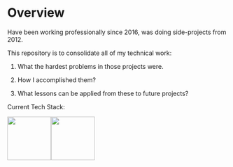 # Overview

Have been working professionally since 2016, was doing side-projects from 2012.

This repository is to consolidate all of my technical work:

1. What the hardest problems in those projects were. 

2. How I accomplished them? 

3. What lessons can be applied from these to future projects?

Current Tech Stack:
<div style="display:flex">
<img src="https://upload.wikimedia.org/wikipedia/commons/thumb/a/a7/React-icon.svg/1200px-React-icon.svg.png" width="100"/>
<img src="https://upload.wikimedia.org/wikipedia/commons/d/d9/Node.js_logo.svg" width="100"/>

</div>